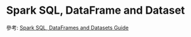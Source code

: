 # Spark SQL, DataFrame and Dataset

參考: [Spark SQL, DataFrames and Datasets Guide](http://spark.apache.org/docs/latest/sql-programming-guide.html)
